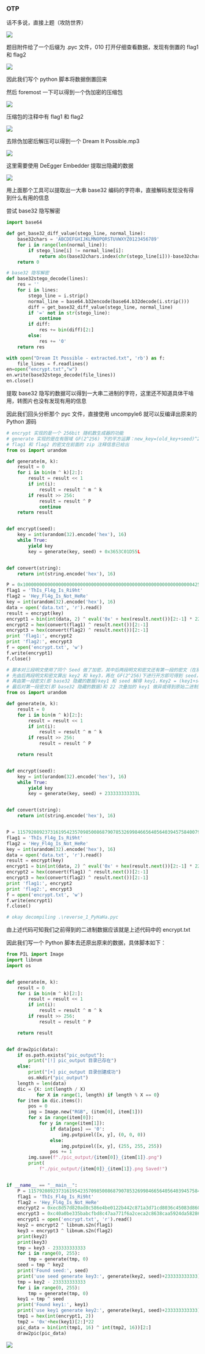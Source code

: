 ### OTP

话不多说，直接上题（攻防世界）

![](https://pic1.imgdb.cn/item/67ea22c50ba3d5a1d7e797a0.png)

题目附件给了一个后缀为 .pyc 文件，010 打开仔细查看数据，发现有倒置的 flag1 和 flag2

![](https://pic1.imgdb.cn/item/67ea241a0ba3d5a1d7e7982a.png)

因此我们写个 python 脚本将数据倒置回来

然后 foremost 一下可以得到一个伪加密的压缩包

![](https://pic1.imgdb.cn/item/67ea24440ba3d5a1d7e7982f.png)

压缩包的注释中有 flag1 和 flag2

![](https://pic1.imgdb.cn/item/67ea24560ba3d5a1d7e79833.png)

去除伪加密后解压可以得到一个 Dream It Possible.mp3

![](https://pic1.imgdb.cn/item/67ea247e0ba3d5a1d7e79839.png)

这里需要使用 DeEgger Embedder 提取出隐藏的数据

![](https://pic1.imgdb.cn/item/67ea24910ba3d5a1d7e7983b.png)

用上面那个工具可以提取出一大串 base32 编码的字符串，直接解码发现没有得到什么有用的信息

尝试 base32 隐写解密

```python
import base64

def get_base32_diff_value(stego_line, normal_line):
    base32chars = 'ABCDEFGHIJKLMNOPQRSTUVWXYZ0123456789'
    for i in range(len(normal_line)):
        if stego_line[i] != normal_line[i]:
            return abs(base32chars.index(chr(stego_line[i]))-base32chars.index(chr(normal_line[i])))
    return 0

# base32 隐写解密
def base32stego_decode(lines):
    res = ''
    for i in lines:
        stego_line = i.strip()
        normal_line = base64.b32encode(base64.b32decode(i.strip()))
        diff = get_base32_diff_value(stego_line, normal_line)
        if '=' not in str(stego_line):
            continue
        if diff:
            res += bin(diff)[2:]
        else:
            res += '0'
    return res

with open("Dream It Possible - extracted.txt", 'rb') as f:
    file_lines = f.readlines()
en=open("encrypt.txt","w")
en.write(base32stego_decode(file_lines))
en.close()
```

提取 base32 隐写的数据可以得到一大串二进制的字符，这里还不知道具体干啥用，转图片也没有发现有用的信息

因此我们回头分析那个 pyc 文件，直接使用 uncompyle6 就可以反编译出原来的 Python 源码

```python
# encrypt 实现的是一个 256bit 随机数生成器的功能
# generate 实现的是在有限域 GF(2^256) 下的平方运算：new_key=(old_key+seed)^2
# flag1 和 flag2 的密文在前面的 zip 注释信息已给出
from os import urandom

def generate(m, k):
    result = 0
    for i in bin(m ^ k)[2:]:
        result = result << 1
        if int(i):
            result = result ^ m ^ k
        if result >> 256:
            result = result ^ P
            continue
    return result


def encrypt(seed):
    key = int(urandom(32).encode('hex'), 16)
    while True:
        yield key
        key = generate(key, seed) + 0x3653C01D55L


def convert(string):
    return int(string.encode('hex'), 16)

P = 0x10000000000000000000000000000000000000000000000000000000000000425L
flag1 = 'ThIs_Fl4g_Is_Ri9ht'
flag2 = 'Hey_Fl4g_Is_Not_HeRe'
key = int(urandom(32).encode('hex'), 16)
data = open('data.txt', 'r').read()
result = encrypt(key)
encrypt1 = bin(int(data, 2) ^ eval('0x' + hex(result.next())[2:-1] * 22))[2:]
encrypt2 = hex(convert(flag1) ^ result.next())[2:-1]
encrypt3 = hex(convert(flag2) ^ result.next())[2:-1]
print 'flag1:', encrypt2
print 'flag2:', encrypt3
f = open('encrypt.txt', 'w')
f.write(encrypt1)
f.close()
```

```python
# 脚本对三段明文使用了同个 Seed 做了加密，其中后两段明文和密文还有第一段的密文（在那大段的 base32 里）已知
# 先由后两段明文和密文算出 key2 和 key3，再在 GF(2^256)下进行开方即可得到 seed，key3 = (key2+seed)^2
# 再由第一段密文(即 base32 隐藏的数据)key1 和 seed 解得 key1，Key2 = (key1+seed)^2
# 最后对第一段密文(即 base32 隐藏的数据)和 22 次叠加的 key1 做异或得到原始二进制数据
from os import urandom

def generate(m, k):
    result = 0
    for i in bin(m ^ k)[2:]:
        result = result << 1
        if int(i):
            result = result ^ m ^ k
        if result >> 256:
            result = result ^ P

    return result


def encrypt(seed):
    key = int(urandom(32).encode('hex'), 16)
    while True:
        yield key
        key = generate(key, seed) + 233333333333L


def convert(string):
    return int(string.encode('hex'), 16)


P = 115792089237316195423570985008687907853269984665640564039457584007913129640997L
flag1 = 'ThIs_Fl4g_Is_Ri9ht'
flag2 = 'Hey_Fl4g_Is_Not_HeRe'
key = int(urandom(32).encode('hex'), 16)
data = open('data.txt', 'r').read()
result = encrypt(key)
encrypt1 = bin(int(data, 2) ^ eval('0x' + hex(result.next())[2:-1] * 22))[2:]
encrypt2 = hex(convert(flag1) ^ result.next())[2:-1]
encrypt3 = hex(convert(flag2) ^ result.next())[2:-1]
print 'flag1:', encrypt2
print 'flag2:', encrypt3
f = open('encrypt.txt', 'w')
f.write(encrypt1)
f.close()

# okay decompiling .\reverse_1_PyHaHa.pyc
```

由上述代码可知我们之前得到的二进制数据应该就是上述代码中的 encrypt.txt

因此我们写一个 Python 脚本去还原出原来的数据，具体脚本如下：

```python
from PIL import Image
import libnum
import os


def generate(m, k):
    result = 0
    for i in bin(m ^ k)[2:]:
        result = result << 1
        if int(i):
            result = result ^ m ^ k
        if result >> 256:
            result = result ^ P

    return result


def draw2pic(data):
    if os.path.exists("pic_output"):
        print("[!] pic_output 目录已存在")
    else:
        print("[+] pic_output 目录创建成功")
        os.mkdir("pic_output")
    length = len(data)
    dic = {X: int(length / X)
           for X in range(1, length) if length % X == 0}
    for item in dic.items():
        pos = 0
        img = Image.new("RGB", (item[0], item[1]))
        for x in range(item[0]):
            for y in range(item[1]):
                if data[pos] == '0':
                    img.putpixel([x, y], (0, 0, 0))
                else:
                    img.putpixel([x, y], (255, 255, 255))
                pos += 1
        img.save(f"./pic_output/{item[0]}_{item[1]}.png")
        print(
            f"./pic_output/{item[0]}_{item[1]}.png Saved!")


if __name__ == "__main__":
    P = 115792089237316195423570985008687907853269984665640564039457584007913129640997
    flag1 = 'ThIs_Fl4g_Is_Ri9ht'
    flag2 = 'Hey_Fl4g_Is_Not_HeRe'
    encrypt2 = 0xec8d57d820ad8c586e4be0122b442c871a3d71cd8036c45083d860caf1793ddc
    encrypt3 = 0xc40a0be335babcfbd8c47aa771f6a2ceca2c8638caa5924da58286d2a942697e
    encrypt1 = open('encrypt.txt', 'r').read()
    key2 = encrypt2 ^ libnum.s2n(flag1)
    key3 = encrypt3 ^ libnum.s2n(flag2)
    print(key2)
    print(key3)
    tmp = key3 - 233333333333
    for i in range(0, 255):
        tmp = generate(tmp, 0)
    seed = tmp ^ key2
    print('Found seed:', seed)
    print('use seed generate key3:', generate(key2, seed)+233333333333)
    tmp = key2 - 233333333333
    for i in range(0, 255):
        tmp = generate(tmp, 0)
    key1 = tmp ^ seed
    print('Found key1:', key1)
    print('use key1 generate key2:', generate(key1, seed)+233333333333)
    tmp1 = hex(int(encrypt1, 2))
    tmp2 = '0x'+hex(key1)[2:]*22
    pic_data = bin(int(tmp1, 16) ^ int(tmp2, 16))[2:]
    draw2pic(pic_data)
```

![](https://pic1.imgdb.cn/item/67ea29720ba3d5a1d7e7a4cf.png)